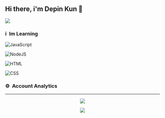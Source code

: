 
## Hi there, i'm Depin Kun 👋

[<img src="https://img.shields.io/badge/instagram-%23E4405F.svg?&style=for-the-badge&logo=instagram&logoColor=white">](https://www.instagram.com/16_depin/)

### ℹ &nbsp;Im Learning

  ![JavaScript](https://img.shields.io/badge/JavaScript-323330?style=for-the-badge&logo=javascript&logoColor=F7DF1E)

  ![NodeJS](https://img.shields.io/badge/Node.js-43853D?style=for-the-badge&logo=node.js&logoColor=white)

  ![HTML](https://img.shields.io/badge/HTML-323330?style=for-the-badge&logo=html5&logoColor=red)

  ![CSS](https://img.shields.io/badge/CSS-323330?style=for-the-badge&logo=css&logoColor=yellow)

### ⚙ &nbsp;Account Analytics

---

<p align="center">
  <a href="https://github.com/DEPINxMEQ"><img src="https://github-readme-stats.vercel.app/api?username=WhyDepin&theme=tokyonight&show_icons=true" /></a>
  </p>
<p align="center">
  <a href="[[https://github.com/WhyDepin](https://github.com/WhyDepin)](https://github.com/WhyDepin)"><img src="https://github-readme-stats.vercel.app/api/top-langs?username=WhyDepin&theme=tokyonight&layout=compact" /></a>
  </p>
